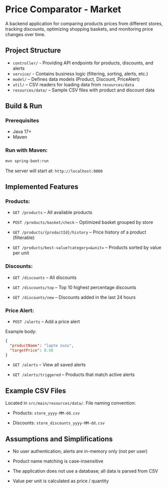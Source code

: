# Price Comparator - Market

A backend application for comparing products prices from different stores, tracking discounts, optimizing shopping baskets, and monitoring price changes over time.

## Project Structure

- `controller/` - Providing API endpoints for products, discounts, and alerts
- `service/` - Contains business logic (filtering, sorting, alerts, etc.) 
- `model/` – Defines data models (Product, Discount, PriceAlert)  
- `util/` – CSV readers for loading data from `resources/data`
- `resources/data/` – Sample CSV files with product and discount data 

## Build & Run

### Prerequisites
- Java 17+
- Maven

### Run with Maven:
```bash
mvn spring-boot:run
```

The server will start at: `http://localhost:8080`

## Implemented Features

### Products:

- `GET /products` – All available products

- `POST /products/basket/check` – Optimized basket grouped by store

- `GET /products/{productId}/history` – Price history of a product (filterable)

- `GET /products/best-value?category=&unit=` – Products sorted by value per unit

### Discounts:

- `GET /discounts` – All discounts

- `GET /discounts/top` – Top 10 highest percentage discounts

- `GET /discounts/new` – Discounts added in the last 24 hours

### Price Alert:

- `POST /alerts` – Add a price alert

Example body:

```json
{
  "productName": "lapte zuzu",
  "targetPrice": 8.50
}
```

- `GET /alerts` – View all saved alerts

- `GET /alerts/triggered` – Products that match active alerts

## Example CSV Files

Located in `src/main/resources/data/`. File naming convention:

- Products: `store_yyyy-MM-dd.csv`

- Discounts: `store_discounts_yyyy-MM-dd.csv`

## Assumptions and Simplifications
- No user authentication; alerts are in-memory only (not per user)

- Product name matching is case-insensitive

- The application does not use a database; all data is parsed from CSV

- Value per unit is calculated as price / quantity